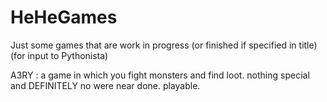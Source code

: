 # HeHeGames
Just some games that are work in progress (or finished if specified in title) (for input to Pythonista)

A3RY :
a game in which you fight monsters and find loot. nothing special and DEFINITELY no were near done. playable.
